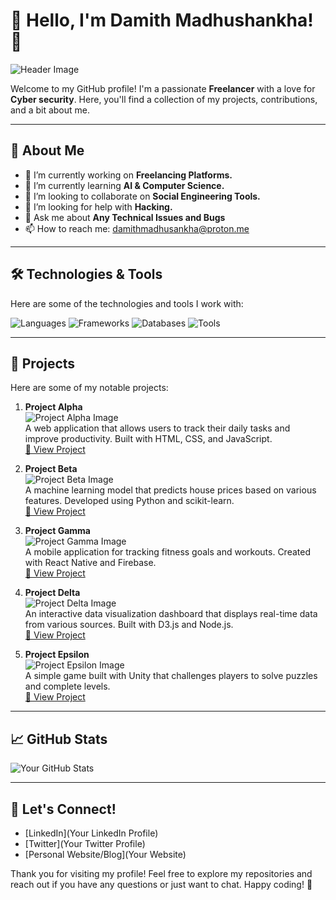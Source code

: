 # 🌈 Hello, I'm Damith Madhushankha! 🌈

![Header Image](https://pin.it/4sNfQW68M)

Welcome to my GitHub profile! I'm a passionate **Freelancer** with a love for **Cyber security**. Here, you'll find a collection of my projects, contributions, and a bit about me.

---

## 🚀 About Me

- 🔭 I’m currently working on **Freelancing Platforms.**
- 🌱 I’m currently learning **AI & Computer Science.**
- 👯 I’m looking to collaborate on **Social Engineering Tools.**
- 🤔 I’m looking for help with **Hacking.**
- 💬 Ask me about **Any Technical Issues and Bugs**
- 📫 How to reach me: damithmadhusankha@proton.me

---

## 🛠️ Technologies & Tools

Here are some of the technologies and tools I work with:

![Languages](https://img.shields.io/badge/Languages-HTML%2C%20Python%2C%20C%2B%2B%2C%20JavaScript%2C%20Python%2C%20Java-blue)
![Frameworks](https://img.shields.io/badge/Frameworks-React%2C%20Django%2C%20Flask-brightgreen)
![Databases](https://img.shields.io/badge/Databases-MySQL%2C%20MongoDB%2C%20PostgreSQL-orange)
![Tools](https://img.shields.io/badge/Tools-Git%2C%20Docker%2C%20VS%20Code-lightgrey)

---

## 🌟 Projects

Here are some of my notable projects:

1. **Project Alpha**  
   ![Project Alpha Image](https://via.placeholder.com/150)  
   A web application that allows users to track their daily tasks and improve productivity. Built with HTML, CSS, and JavaScript.  
   [🔗 View Project](https://github.com/YourUsername/ProjectAlpha)

2. **Project Beta**  
   ![Project Beta Image](https://via.placeholder.com/150)  
   A machine learning model that predicts house prices based on various features. Developed using Python and scikit-learn.  
   [🔗 View Project](https://github.com/YourUsername/ProjectBeta)

3. **Project Gamma**  
   ![Project Gamma Image](https://via.placeholder.com/150)  
   A mobile application for tracking fitness goals and workouts. Created with React Native and Firebase.  
   [🔗 View Project](https://github.com/YourUsername/ProjectGamma)

4. **Project Delta**  
   ![Project Delta Image](https://via.placeholder.com/150)  
   An interactive data visualization dashboard that displays real-time data from various sources. Built with D3.js and Node.js.  
   [🔗 View Project](https://github.com/YourUsername/ProjectDelta)

5. **Project Epsilon**  
   ![Project Epsilon Image](https://via.placeholder.com/150)  
   A simple game built with Unity that challenges players to solve puzzles and complete levels.  
   [🔗 View Project](https://github.com/YourUsername/ProjectEpsilon)

---

## 📈 GitHub Stats

![Your GitHub Stats](https://github-readme-stats.vercel.app/api?username=YourGitHubUsername&show_icons=true&theme=radical)

---

## 🤝 Let's Connect!

- [LinkedIn](Your LinkedIn Profile)
- [Twitter](Your Twitter Profile)
- [Personal Website/Blog](Your Website)

Thank you for visiting my profile! Feel free to explore my repositories and reach out if you have any questions or just want to chat. Happy coding! 🎉
